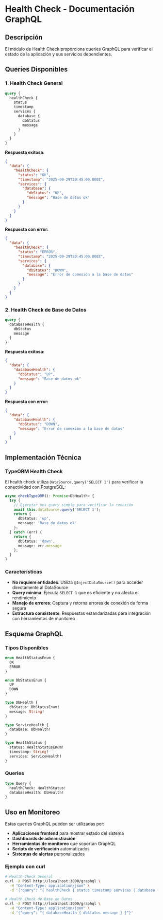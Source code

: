 # Health Check - Documentación GraphQL

## Descripción

El módulo de Health Check proporciona queries GraphQL para verificar el estado de la aplicación y sus servicios dependientes.

## Queries Disponibles

### 1. Health Check General
```graphql
query {
  healthCheck {
    status
    timestamp
    services {
      database {
        dbStatus
        message
      }
    }
  }
}
```

**Respuesta exitosa:**
```json
{
  "data": {
    "healthCheck": {
      "status": "OK",
      "timestamp": "2025-09-29T20:45:00.000Z",
      "services": {
        "database": {
          "dbStatus": "UP",
          "message": "Base de datos ok"
        }
      }
    }
  }
}
```

**Respuesta con error:**
```json
{
  "data": {
    "healthCheck": {
      "status": "ERROR",
      "timestamp": "2025-09-29T20:45:00.000Z",
      "services": {
        "database": {
          "dbStatus": "DOWN",
          "message": "Error de conexión a la base de datos"
        }
      }
    }
  }
}
```

### 2. Health Check de Base de Datos
```graphql
query {
  databaseHealth {
    dbStatus
    message
  }
}
```

**Respuesta exitosa:**
```json
{
  "data": {
    "databaseHealth": {
      "dbStatus": "UP",
      "message": "Base de datos ok"
    }
  }
}
```

**Respuesta con error:**
```json
{
  "data": {
    "databaseHealth": {
      "dbStatus": "DOWN",
      "message": "Error de conexión a la base de datos"
    }
  }
}
```

## Implementación Técnica

### TypeORM Health Check

El health check utiliza `DataSource.query('SELECT 1')` para verificar la conectividad con PostgreSQL:

```typescript
async checkTypeORM(): Promise<DbHealth> {
  try {
    // Ejecutar una query simple para verificar la conexión
    await this.dataSource.query('SELECT 1');
    return { 
      dbStatus: 'up', 
      message: 'Base de datos ok' 
    };
  } catch (err) {
    return { 
      dbStatus: 'down', 
      message: err.message 
    };
  }
}
```

### Características

- **No requiere entidades**: Utiliza `@InjectDataSource()` para acceder directamente al DataSource
- **Query mínima**: Ejecuta `SELECT 1` que es eficiente y no afecta el rendimiento
- **Manejo de errores**: Captura y retorna errores de conexión de forma segura
- **Estructura consistente**: Respuestas estandarizadas para integración con herramientas de monitoreo

## Esquema GraphQL

### Tipos Disponibles

```graphql
enum HealthStatusEnum {
  OK
  ERROR
}

enum DbStatusEnum {
  UP
  DOWN
}

type DbHealth {
  dbStatus: DbStatusEnum!
  message: String!
}

type ServiceHealth {
  database: DbHealth!
}

type HealthStatus {
  status: HealthStatusEnum!
  timestamp: String!
  services: ServiceHealth!
}
```

### Queries

```graphql
type Query {
  healthCheck: HealthStatus!
  databaseHealth: DbHealth!
}
```

## Uso en Monitoreo

Estas queries GraphQL pueden ser utilizadas por:

- **Aplicaciones frontend** para mostrar estado del sistema
- **Dashboards de administración** 
- **Herramientas de monitoreo** que soportan GraphQL
- **Scripts de verificación** automatizados
- **Sistemas de alertas** personalizados

### Ejemplo con curl
```bash
# Health Check General
curl -X POST http://localhost:3000/graphql \
  -H "Content-Type: application/json" \
  -d '{"query": "{ healthCheck { status timestamp services { database { dbStatus message } } } }"}'

# Health Check de Base de Datos
curl -X POST http://localhost:3000/graphql \
  -H "Content-Type: application/json" \
  -d '{"query": "{ databaseHealth { dbStatus message } }"}'
```